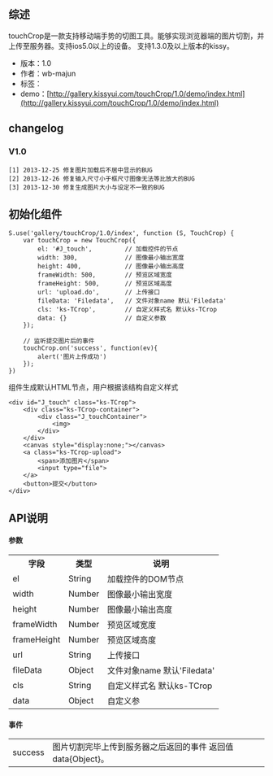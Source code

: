 ## 综述

touchCrop是一款支持移动端手势的切图工具。能够实现浏览器端的图片切割，并上传至服务器。支持ios5.0以上的设备。
支持1.3.0及以上版本的kissy。

* 版本：1.0
* 作者：wb-majun
* 标签：
* demo：[http://gallery.kissyui.com/touchCrop/1.0/demo/index.html](http://gallery.kissyui.com/touchCrop/1.0/demo/index.html)

## changelog

### V1.0

    [1] 2013-12-25 修复图片加载后不居中显示的BUG
    [2] 2013-12-26 修复输入尺寸小于框尺寸图像无法等比放大的BUG
    [3] 2013-12-30 修复生成图片大小与设定不一致的BUG


## 初始化组件

    S.use('gallery/touchCrop/1.0/index', function (S, TouchCrop) {
		var touchCrop = new TouchCrop({
			el: '#J_touch',			// 加载控件的节点
			width: 300,				// 图像最小输出宽度
			height: 400,			// 图像最小输出高度
			frameWidth: 500,		// 预览区域宽度
			frameHeight: 500,		// 预览区域高度
			url: 'upload.do',		// 上传接口
			fileData: 'Filedata', 	// 文件对象name 默认'Filedata'
			cls: 'ks-TCrop',		// 自定义样式名 默认ks-TCrop
			data: {}				// 自定义参数
		});

		// 监听提交图片后的事件
		touchCrop.on('success', function(ev){
			alert('图片上传成功')
		});
    })
    
组件生成默认HTML节点，用户根据该结构自定义样式

	<div id="J_touch" class="ks-TCrop">
		<div class="ks-TCrop-container">
			<div class="J_touchContainer">
				<img>
			</div>
		</div>
		<canvas style="display:none;"></canvas>
		<a class="ks-TCrop-upload">
			<span>添加图片</span>
			<input type="file">
		</a>
		<button>提交</button>
	</div>

## API说明
#### 参数
<table>
	<tr><th>字段</th><th>类型</th><th>说明</th></tr>
	<tr><td>el</td><td>String</td><td>加载控件的DOM节点</td></tr>
	<tr><td>width</td><td>Number</td><td>图像最小输出宽度</td></tr>
	<tr><td>height</td><td>Number</td><td>图像最小输出高度</td></tr>
	<tr><td>frameWidth</td><td>Number</td><td>预览区域宽度</td></tr>
	<tr><td>frameHeight</td><td>Number</td><td>预览区域高度</td></tr>
	<tr><td>url</td><td>String</td><td>上传接口</td></tr>
	<tr><td>fileData</td><td> Object</td><td>文件对象name 默认'Filedata'</td></tr>
	<tr><td>cls</td><td>String</td><td>自定义样式名 默认ks-TCrop</td></tr>
	<tr><td>data</td><td>Object</td><td>自定义参</td></tr>
</table>

#### 事件

<table>
	<tr><td>success</td><td>图片切割完毕上传到服务器之后返回的事件 返回值data{Object}。</td></tr>
</table>
